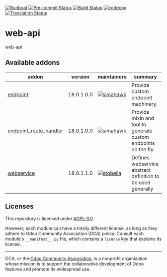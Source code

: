 
[![Runboat](https://img.shields.io/badge/runboat-Try%20me-875A7B.png)](https://runboat.odoo-community.org/builds?repo=OCA/web-api&target_branch=18.0)
[![Pre-commit Status](https://github.com/OCA/web-api/actions/workflows/pre-commit.yml/badge.svg?branch=18.0)](https://github.com/OCA/web-api/actions/workflows/pre-commit.yml?query=branch%3A18.0)
[![Build Status](https://github.com/OCA/web-api/actions/workflows/test.yml/badge.svg?branch=18.0)](https://github.com/OCA/web-api/actions/workflows/test.yml?query=branch%3A18.0)
[![codecov](https://codecov.io/gh/OCA/web-api/branch/18.0/graph/badge.svg)](https://codecov.io/gh/OCA/web-api)
[![Translation Status](https://translation.odoo-community.org/widgets/web-api-18-0/-/svg-badge.svg)](https://translation.odoo-community.org/engage/web-api-18-0/?utm_source=widget)

<!-- /!\ do not modify above this line -->

# web-api

web-api

<!-- /!\ do not modify below this line -->

<!-- prettier-ignore-start -->

[//]: # (addons)

Available addons
----------------
addon | version | maintainers | summary
--- | --- | --- | ---
[endpoint](endpoint/) | 18.0.1.0.0 | [![simahawk](https://github.com/simahawk.png?size=30px)](https://github.com/simahawk) | Provide custom endpoint machinery.
[endpoint_route_handler](endpoint_route_handler/) | 18.0.1.0.0 | [![simahawk](https://github.com/simahawk.png?size=30px)](https://github.com/simahawk) | Provide mixin and tool to generate custom endpoints on the fly.
[webservice](webservice/) | 18.0.1.1.0 | [![etobella](https://github.com/etobella.png?size=30px)](https://github.com/etobella) | Defines webservice abstract definition to be used generally

[//]: # (end addons)

<!-- prettier-ignore-end -->

## Licenses

This repository is licensed under [AGPL-3.0](LICENSE).

However, each module can have a totally different license, as long as they adhere to Odoo Community Association (OCA)
policy. Consult each module's `__manifest__.py` file, which contains a `license` key
that explains its license.

----
OCA, or the [Odoo Community Association](http://odoo-community.org/), is a nonprofit
organization whose mission is to support the collaborative development of Odoo features
and promote its widespread use.
